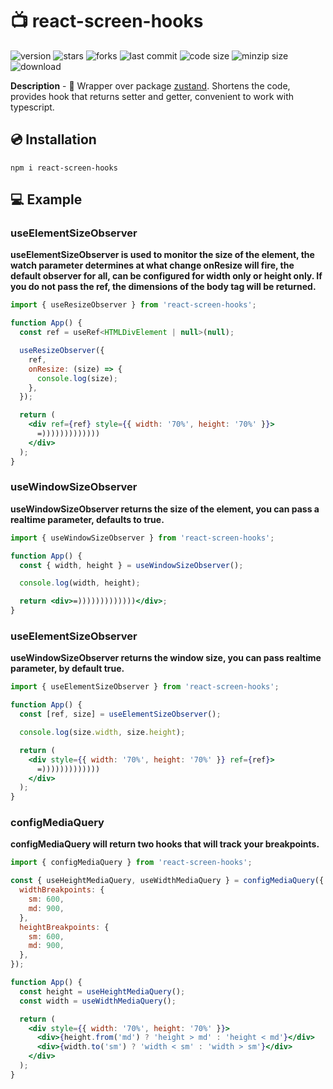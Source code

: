 # 📺 react-screen-hooks

![version](https://img.shields.io/github/package-json/v/egor6-66/react-screen-hooks)
![stars](https://img.shields.io/github/stars/egor6-66/react-screen-hooks?style=social)
![forks](https://img.shields.io/github/forks/egor6-66/react-screen-hooks?style=social)
![last commit](https://img.shields.io/github/last-commit/egor6-66/react-screen-hooks/main)
![code size](https://img.shields.io/github/languages/code-size/egor6-66/react-screen-hooks)
![minzip size](https://img.shields.io/bundlephobia/minzip/react-screen-hooks)
![download](https://img.shields.io/npm/dt/react-screen-hooks)

**Description** - 🔎 Wrapper over package [zustand](https://www.npmjs.com/package/zustand). Shortens the code, provides hook that returns setter and getter, convenient to work with typescript.

[//]: # (## [🚀🚀🚀DEMO🚀🚀🚀]&#40;https://codesandbox.io/s/react-use-file-uploader-88uh7o&#41;)

## 💿 Installation

```
npm i react-screen-hooks
```

## 💻 Example 
### useElementSizeObserver
**useElementSizeObserver is used to monitor the size of the element, the watch parameter determines at what change onResize will fire, the default observer for all, can be configured for width only or height only. If you do not pass the ref, the dimensions of the body tag will be returned.**
```jsx
import { useResizeObserver } from 'react-screen-hooks';

function App() {
  const ref = useRef<HTMLDivElement | null>(null);

  useResizeObserver({
    ref,
    onResize: (size) => {
      console.log(size);
    },
  });

  return (
    <div ref={ref} style={{ width: '70%', height: '70%' }}>
      =)))))))))))))
    </div>
  );
}
```
### useWindowSizeObserver
**useWindowSizeObserver returns the size of the element, you can pass a realtime parameter, defaults to true.**
```jsx
import { useWindowSizeObserver } from 'react-screen-hooks';

function App() {
  const { width, height } = useWindowSizeObserver();

  console.log(width, height);

  return <div>=)))))))))))))</div>;
}
```
### useElementSizeObserver
**useWindowSizeObserver returns the window size, you can pass  realtime parameter, by default true.**
```jsx
import { useElementSizeObserver } from 'react-screen-hooks';

function App() {
  const [ref, size] = useElementSizeObserver();

  console.log(size.width, size.height);

  return (
    <div style={{ width: '70%', height: '70%' }} ref={ref}>
      =)))))))))))))
    </div>
  );
}
```
### configMediaQuery
**configMediaQuery will return two hooks that will track your breakpoints.**
```jsx
import { configMediaQuery } from 'react-screen-hooks';

const { useHeightMediaQuery, useWidthMediaQuery } = configMediaQuery({
  widthBreakpoints: {
    sm: 600,
    md: 900,
  },
  heightBreakpoints: {
    sm: 600,
    md: 900,
  },
});

function App() {
  const height = useHeightMediaQuery();
  const width = useWidthMediaQuery();

  return (
    <div style={{ width: '70%', height: '70%' }}>
      <div>{height.from('md') ? 'height > md' : 'height < md'}</div>
      <div>{width.to('sm') ? 'width < sm' : 'width > sm'}</div>
    </div>
  );
}
```
